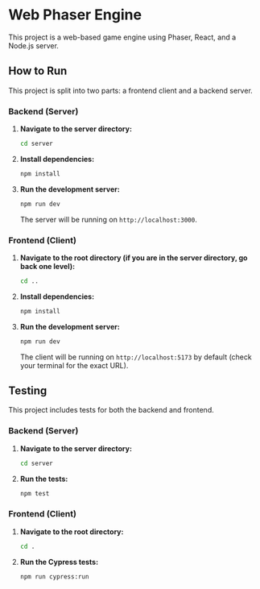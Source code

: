 # Web Phaser Engine

This project is a web-based game engine using Phaser, React, and a Node.js server.

## How to Run

This project is split into two parts: a frontend client and a backend server.

### Backend (Server)

1.  **Navigate to the server directory:**
    ```bash
    cd server
    ```

2.  **Install dependencies:**
    ```bash
    npm install
    ```

3.  **Run the development server:**
    ```bash
    npm run dev
    ```
    The server will be running on `http://localhost:3000`.

### Frontend (Client)

1.  **Navigate to the root directory (if you are in the server directory, go back one level):**
    ```bash
    cd ..
    ```

2.  **Install dependencies:**
    ```bash
    npm install
    ```

3.  **Run the development server:**
    ```bash
    npm run dev
    ```
    The client will be running on `http://localhost:5173` by default (check your terminal for the exact URL).

## Testing

This project includes tests for both the backend and frontend.

### Backend (Server)

1.  **Navigate to the server directory:**
    ```bash
    cd server
    ```

2.  **Run the tests:**
    ```bash
    npm test
    ```

### Frontend (Client)

1.  **Navigate to the root directory:**
    ```bash
    cd .
    ```

2.  **Run the Cypress tests:**
    ```bash
    npm run cypress:run
    ```
